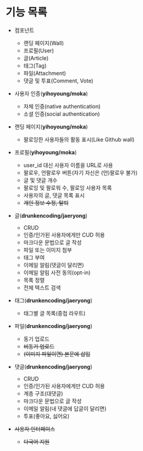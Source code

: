 # 기능 목록

-   컴포넌트
    -   랜딩 페이지(Wall)
    -   프로필(User)
    -   글(Article)
    -   태그(Tag)
    -   파일(Attachment)
    -   댓글 및 투표(Comment, Vote)

-   사용자 인증(**yihoyoung/moka**)
    -   자체 인증(native authentication)
    -   소셜 인증(social authentication)

-   랜딩 페이지(**yihoyoung/moka**)
    -   팔로잉한 사용자들의 활동 표시(Like Github wall)

-   프로필(**yihoyoung/moka**)
    -   user_id 대신 사용자 이름을 URL로 사용
    -   팔로우, 언팔로우 버튼(자기 자신은 (언)팔로우 불가)
    -   글 및 댓글 개수
    -   팔로잉 및 팔로워 수, 팔로잉 사용자 목록
    -   사용자의 글, 댓글 목록 표시
    -   ~~개인 정보 수정, 탈퇴~~

-   글(**drunkencoding/jaeryong**)
    -   CRUD
    -   인증/인가된 사용자에게만 CUD 허용
    -   마크다운 문법으로 글 작성
    -   파일 또는 이미지 첨부
    -   태그 부여
    -   이메일 알림(댓글이 달리면)
    -   이메일 알림 사전 동의(opt-in)
    -   목록 정렬
    -   전체 텍스트 검색

-   태그(**drunkencoding/jaeryong**)
    -   태그별 글 목록(중첩 라우트)

-   파일(**drunkencoding/jaeryong**)
    -   동기 업로드
    -   ~~비동기 업로드~~
    -   ~~(이미지 파일이면) 본문에 삽입~~

-   댓글(**drunkencoding/jaeryong**)
    -   CRUD
    -   인증/인가된 사용자에게만 CUD 허용
    -   계층 구조(대댓글)
    -   마크다운 문법으로 글 작성
    -   이메일 알림(내 댓글에 답글이 달리면)
    -   투표(좋아요, 싫어요)

-   ~~사용자 인터페이스~~
    -   ~~다국어 지원~~
